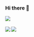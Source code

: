 ### Hi there 👋

<a href="https://yukikamome316-homepage.localinfo.jp">
  <img align="left" src="https://img.shields.io/badge/motivation-full-blue" />
  <br>
  <br>
</a>
<a href="https://github.com/anuraghazra/github-readme-stats">
  <img align="left" src="https://github-readme-stats.vercel.app/api?username=yukikamome316&show_icons=true&theme=react&count_private=true" />
</a>
<a href="https://github.com/anuraghazra/github-readme-stats">
  <img align="left" src="https://github-readme-stats.vercel.app/api/top-langs/?username=yukikamome316&&theme=react&count_private=true&exclude_repo=MCSE-Editor" />
</a>
